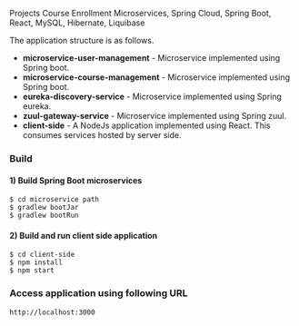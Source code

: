 Projects Course Enrollment Microservices, Spring Cloud, Spring Boot, React, MySQL, Hibernate, Liquibase

The application structure is as follows.
- **microservice-user-management** - Microservice implemented using Spring boot. 
- **microservice-course-management** - Microservice implemented using Spring boot. 
- **eureka-discovery-service** - Microservice implemented using Spring eureka. 
- **zuul-gateway-service** - Microservice implemented using Spring zuul. 
- **client-side** - A NodeJs application implemented using React. This consumes services hosted by server side. 

### Build

#### 1) Build Spring Boot microservices
   
```
$ cd microservice path
$ gradlew bootJar
$ gradlew bootRun
```

#### 2) Build and run client side application

```
$ cd client-side
$ npm install
$ npm start
```

### Access application using following URL

```
http://localhost:3000
```
